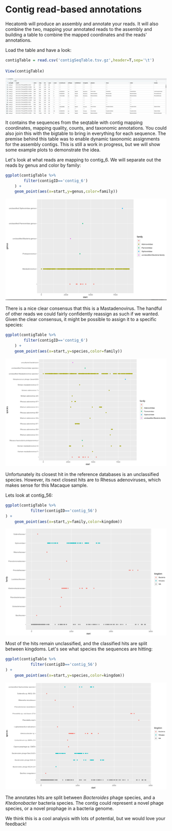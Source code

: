 # Contig read-based annotations

Hecatomb will produce an assembly and annotate your reads.
It will also combine the two, mapping your annotated reads to the assembly and 
building a table to combine the mapped coordinates and the reads' annotations.

Load the table and have a look:

```R
contigTable = read.csv('contigSeqTable.tsv.gz',header=T,sep='\t')

View(contigTable)
```

[![](img/tuteCtgTbl.png)](img/tuteCtgTbl.png)

It contains the sequences from the seqtable with contig mapping coordinates, 
mapping quality, counts, and taxonomic annotations.
You could also join this with the bigtable to bring in everything for each sequence.
The premise behind this table was to enable dynamic taxonomic assignments for 
the assembly contigs.
This is still a work in progress,
but we will show some example plots to demonstrate the idea.

Let's look at what reads are mapping to contig_6.
We will separate out the reads by genus and color by family:

```R
ggplot(contigTable %>% 
        filter(contigID=='contig_6')
    ) +
    geom_point(aes(x=start,y=genus,color=family))
```

[![](img/tuteCtg6.png)](img/tuteCtg6.png)

There is a nice clear consensus that this is a Mastadenovirus.
The handful of other reads we could fairly confidently reassign as such if we wanted.
Given the clear consensus, it might be possible to assign it to a specific species:

```R
ggplot(contigTable %>% 
        filter(contigID=='contig_6')
    ) +
    geom_point(aes(x=start,y=species,color=family))
```

[![](img/tuteCtg6Sp.png)](img/tuteCtg6Sp.png)

Unfortunately its closest hit in the reference databases is an unclassified species.
However, its next closest hits are to Rhesus adenoviruses, which makes sense for this Macaque sample.

Lets look at contig_56:

```R
ggplot(contigTable %>% 
           filter(contigID=='contig_56')
) +
    geom_point(aes(x=start,y=family,color=kingdom))
```

[![](img/tuteCtg56.png)](img/tuteCtg56.png)

Most of the hits remain unclassified, and the classified hits are split between kingdoms.
Let's see what species the sequences are hitting:

```R
ggplot(contigTable %>% 
           filter(contigID=='contig_56')
) +
    geom_point(aes(x=start,y=species,color=kingdom))
```

[![](img/tuteCtg56Sp.png)](img/tuteCtg6Sp.png)

The annotates hits are split between _Bacteroides_ phage species, 
and a _Ktedonobacter_ bacteria species. 
The contig could represent a novel phage species, or a novel prophage in a bacteria genome.

We think this is a cool analysis with lots of potential, but we would love your feedback!
